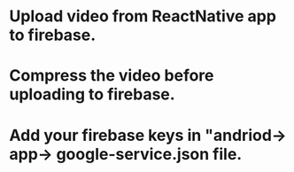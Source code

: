 # Upload video from ReactNative app to firebase. 
# Compress the video before uploading to firebase. 
# Add your firebase keys in "andriod-> app-> google-service.json file. 
